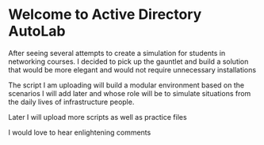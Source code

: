 ﻿# Welcome to Active Directory AutoLab

After seeing several attempts to create a simulation for students in networking courses.
I decided to pick up the gauntlet and build a solution that would be more elegant and would not require unnecessary installations

The script I am uploading will build a modular environment based on the scenarios I will add later and whose role will be to simulate situations from the daily lives of infrastructure people.

Later I will upload more scripts as well as practice files

I would love to hear enlightening comments
